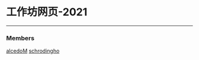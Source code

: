 # 工作坊网页-2021
---
### Members
[alcedoM](https://github.com/alcedoM) [schrodingho](]https://github.com/schrodingho)
